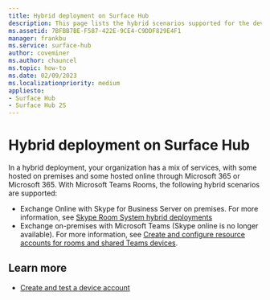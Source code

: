 ```yaml
---
title: Hybrid deployment on Surface Hub
description: This page lists the hybrid scenarios supported for the device account on Surface Hub.
ms.assetid: 7BFBB7BE-F587-422E-9CE4-C9DDF829E4F1
manager: frankbu
ms.service: surface-hub
author: coveminer
ms.author: chauncel
ms.topic: how-to
ms.date: 02/09/2023
ms.localizationpriority: medium
appliesto:
- Surface Hub
- Surface Hub 2S
---
```


# Hybrid deployment on Surface Hub

In a hybrid deployment, your organization has a mix of services, with some hosted on premises and some hosted online through Microsoft 365 or Microsoft 365. With Microsoft Teams Rooms, the following hybrid scenarios are supported:

- Exchange Online with Skype for Business Server on premises. For more information, see [Skype Room System hybrid deployments](/skypeforbusiness/deploy/deploy-clients/hybrid-deployments)
- Exchange on-premises with Microsoft Teams (Skype online is no longer available). For more information, see [Create and configure resource accounts for rooms and shared Teams devices](/microsoftteams/rooms/with-office-365?tabs=exchange-server%2Cazure-active-directory2-password).

## Learn more

- [Create and test a device account](create-and-test-a-device-account-surface-hub.md)
